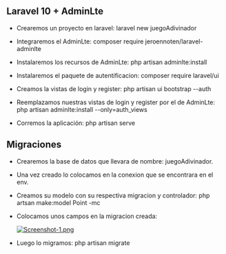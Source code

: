 ## Laravel 10 + AdminLte

- Crearemos un proyecto en laravel: laravel new juegoAdivinador

- Integraremos el AdminLte:
	composer require jeroennoten/laravel-adminlte

- Instalaremos los recursos de AdminLte:
	php artisan adminlte:install

- Instalaremos el paquete de autentificacion:
	composer require laravel/ui

- Creamos la vistas de login y register:
	php artisan ui bootstrap --auth

- Reemplazamos nuestras vistas de login y register por el de AdminLte:
	php artisan adminlte:install --only=auth_views

- Corremos la aplicación: php artisan serve

## Migraciones
- Crearemos la base de datos que llevara de nombre: juegoAdivinador.

- Una vez creado lo colocamos en la conexion que se encontrara en el env.

- Creamos su modelo con su respectiva migracion y controlador: php artsan make:model Point -mc

- Colocamos unos campos en la migracion creada:

	[![Screenshot-1.png](https://i.postimg.cc/B6kMBhWV/Screenshot-1.png)](https://postimg.cc/LYktH38t)

- Luego lo migramos: php artisan migrate


